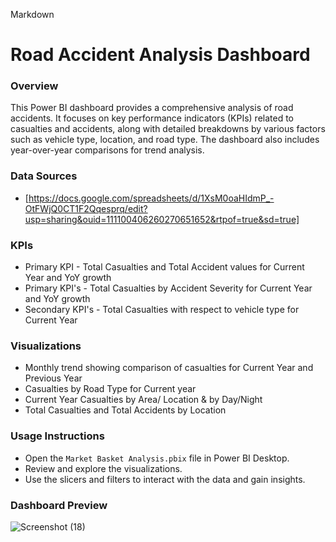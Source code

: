 Markdown
# Road Accident Analysis Dashboard

### Overview
This Power BI dashboard provides a comprehensive analysis of road accidents. It focuses on key performance indicators (KPIs) related to casualties and accidents, along with detailed breakdowns by various factors such as vehicle type, location, and road type. The dashboard also includes year-over-year comparisons for trend analysis.

### Data Sources
* [https://docs.google.com/spreadsheets/d/1XsM0oaHIdmP_-OtFWjQ0CT1F2Qqesprq/edit?usp=sharing&ouid=111100406260270651652&rtpof=true&sd=true]

### KPIs
* Primary KPI - Total Casualties and Total Accident values for Current Year and YoY growth
* Primary KPI's - Total Casualties by Accident Severity for Current Year and YoY growth
* Secondary KPI's - Total Casualties with respect to vehicle type for Current Year


### Visualizations
* Monthly trend showing comparison of casualties for Current Year and Previous Year
* Casualties by Road Type for Current year
* Current Year Casualties by Area/ Location & by Day/Night
* Total Casualties and Total Accidents by Location

### Usage Instructions
* Open the `Market Basket Analysis.pbix` file in Power BI Desktop.
* Review and explore the visualizations.
* Use the slicers and filters to interact with the data and gain insights.
### Dashboard Preview

![Screenshot (18)](https://github.com/user-attachments/assets/c4256a57-5590-4278-8d19-9497809f3b1d)


